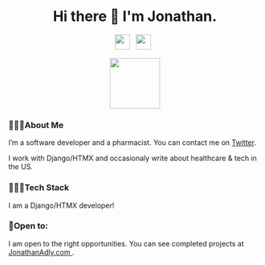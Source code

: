 <h1 align= 'center'> Hi there 👋 I'm Jonathan. </h1>
</p>
<p align='center'>
<a href="mailto:gadly0123@gmail.com"><img height="30" src="https://raw.githubusercontent.com/iansmathew/iansmathew/master/assets/icon_email.png"></a>&nbsp;&nbsp;
<a href="https://twitter.com/Jonathan_Adly_"><img height="30" src="https://raw.githubusercontent.com/iansmathew/iansmathew/master/assets/icon_twitter.png"></a>&nbsp;&nbsp;
</p>

<p align='center'>
<a href="https://jonathanadly.com"><kbd><img height="100" src="https://jonathanadly.com/static/jonathan.jpeg"></kbd> </a>


### 🙋🏽‍♂️About Me
I’m a software developer and a pharmacist. You can contact me on <a href="https://twitter.com/Jonathan_Adly_"> Twitter</a>.

I work with Django/HTMX and occasionaly write about healthcare & tech in the US. 

### 👨🏽‍💻Tech Stack

I am a Django/HTMX developer!    


### 🚧Open to:

I am open to the right opportunities. You can see completed projects at <a href="https://jonathanadly.com"> JonathanAdly.com </a>. 

